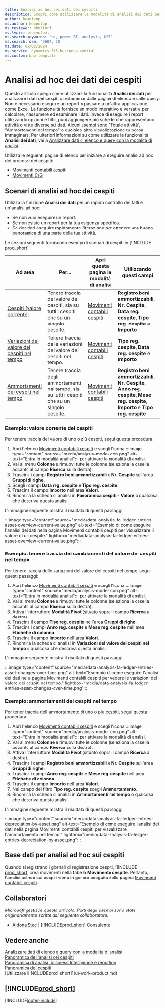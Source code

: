 ```yaml
---
title: Analisi ad hoc dei dati dei cespiti
description: Scopri come utilizzare la modalità di analisi dei dati per analizzare i dati dei cespiti.
author: kennienp
ms.author: kepontop
ms.reviewer: bholtorf
ms.topic: conceptual
ms.search.keywords: 'bi, power BI, analysis, KPI'
ms.search.form: '5604, 20'
ms.date: 05/02/2024
ms.service: dynamics-365-business-central
ms.custom: bap-template
---
```


# Analisi ad hoc dei dati dei cespiti

Questo articolo spiega come utilizzare la funzionalità **Analisi dei dati** per analizzare i dati dei cespiti direttamente dalle pagine di elenco e dalle query. Non è necessario eseguire un report o passare a un'altra applicazione, come Excel. La funzionalità fornisce un modo interattivo e versatile per calcolare, riassumere ed esaminare i dati. Invece di eseguire i report utilizzando opzioni e filtri, puoi aggiungere più schede che rappresentano attività o viste diverse sui dati. Alcuni esempi sono "Totale attività", "Ammortamenti nel tempo" o qualsiasi altra visualizzazione tu possa immaginare. Per ulteriori informazioni su come utilizzare la funzionalità **Analisi dei dati**, vai a [Analizzare dati di elenco e query con la modalità di analisi](analysis-mode.md).

Utilizza le seguenti pagine di elenco per iniziare a eseguire analisi ad hoc dei processi dei cespiti:

- [Movimenti contabili cespiti](https://businesscentral.dynamics.com/?page=5604)
- [Movimenti C/G](https://businesscentral.dynamics.com/?page=20)

## Scenari di analisi ad hoc dei cespiti

Utilizza la funzione **Analisi dei dati** per un rapido controllo dei fatti e un'analisi ad hoc:

- Se non vuoi eseguire un report.
- Se non esiste un report per la tua esigenza specifica.
- Se desideri eseguire rapidamente l'iterazione per ottenere una buona panoramica di una parte della tua attività.

Le sezioni seguenti forniscono esempi di scenari di cespiti in [!INCLUDE [prod_short](includes/prod_short.md)].

| Ad area | Per... | Apri questa pagina in modalità di analisi | Utilizzando questi campi |
| ---- | ----- | ------------------------------- |------------------- |
| [Cespiti (valore corrente)](#example-fixed-assets-current-value) | Tenere traccia del valore dei cespiti, sia su tutti i cespiti che su un singolo cespite. | [Movimenti contabili cespiti](https://businesscentral.dynamics.com/?page=5604) | **Registro beni ammortizzabili**, **Nr. Cespite**, **Data reg. cespite**, **Tipo reg. cespite** e **Importo** |
| [Variazioni del valore dei cespiti nel tempo](#example-asset-value-changes-over-time) | Tenere traccia delle variazioni del valore dei cespiti nel tempo. | [Movimenti contabili cespiti](https://businesscentral.dynamics.com/?page=5604) | **Tipo reg. cespite**, **Data reg. cespite** e **Importo** |
|[Ammortamenti dei cespiti nel tempo](#example-fixed-asset-depreciations-over-time) | Tenere traccia degli ammortamenti nel tempo, sia su tutti i cespiti che su un singolo cespite. | [Movimenti contabili cespiti](https://businesscentral.dynamics.com/?page=5604) | **Registro beni ammortizzabili**, **Nr. Cespite**, **Anno reg. cespite**, **Mese reg. cespite**, **Importo** e **Tipo reg. cespite** |

### Esempio: valore corrente dei cespiti

Per tenere traccia del valore di uno o più cespiti, segui questa procedura:

1. Apri l'elenco [Movimenti contabili cespiti](https://businesscentral.dynamics.com/?page=5604) e scegli l'icona :::image type="content" source="media/analysis-mode-icon.png" alt-text="Entra in modalità analisi"::: per attivare la modalità di analisi.
1. Vai al menu **Colonne** e rimuovi tutte le colonne (seleziona la casella accanto al campo **Ricerca** sulla destra).
1. Trascina i campi **Registro beni ammortizzabili** e **Nr. Cespite** sull'area **Gruppi di righe**.
1. Scegli i campi **Data reg. cespite** e **Tipo reg. cespite**.
1. Trascina il campo **Importo** nell'area **Valori**.
1. Rinomina la scheda di analisi in **Panoramica cespiti - Valore** o qualcosa che descriva questa analisi.

L'immagine seguente mostra il risultato di questi passaggi.

:::image type="content" source="media/data-analysis-fa-ledger-entries-asset-overview-current-value.png" alt-text="Esempio di come eseguire l'analisi dei dati nella pagina Movimenti contabili cespiti per visualizzare il valore di un cespite." lightbox="media/data-analysis-fa-ledger-entries-asset-overview-current-value.png":::

### Esempio: tenere traccia dei cambiamenti del valore dei cespiti nel tempo

Per tenere traccia delle variazioni del valore dei cespiti nel tempo, segui questi passaggi:

1. Apri l'elenco [Movimenti contabili cespiti](https://businesscentral.dynamics.com/?page=5604) e scegli l'icona :::image type="content" source="media/analysis-mode-icon.png" alt-text="Entra in modalità analisi"::: per attivare la modalità di analisi.
1. Vai al menu **Colonne** e rimuovi tutte le colonne (seleziona la casella accanto al campo **Ricerca** sulla destra).
1. Attiva l'interruttore **Modalità Pivot** (situato sopra il campo **Ricerca** a destra).
1. Trascina il campo **Tipo reg. cespite** nell'area **Gruppi di righe**.
1. Trascina i campi **Anno reg. cespite** e **Mese reg. cespite** nell'area **Etichette di colonna**.
1. Trascina il campo **Importo** nell'area **Valori**.
1. Rinomina la scheda di analisi in **Variazioni del valore dei cespiti nel tempo** o qualcosa che descriva questa analisi.

L'immagine seguente mostra il risultato di questi passaggi.

:::image type="content" source="media/data-analysis-fa-ledger-entries-asset-changes-over-time.png" alt-text="Esempio di come eseguire l'analisi dei dati nella pagina Movimenti contabili cespiti per vedere le variazioni del valore dei cespiti nel tempo." lightbox="media/data-analysis-fa-ledger-entries-asset-changes-over-time.png":::

### Esempio: ammortamenti dei cespiti nel tempo

Per tener traccia dell'ammortamento di uno o più cespiti, segui questa procedura:

1. Apri l'elenco [Movimenti contabili cespiti](https://businesscentral.dynamics.com/?page=5604) e scegli l'icona :::image type="content" source="media/analysis-mode-icon.png" alt-text="Entra in modalità analisi"::: per attivare la modalità di analisi.
1. Vai al menu **Colonne** e rimuovi tutte le colonne (seleziona la casella accanto al campo **Ricerca** sulla destra).
1. Attiva l'interruttore **Modalità Pivot** (situato sopra il campo **Ricerca** a destra).
1. Trascina i campi **Registro beni ammortizzabili** e **Nr. Cespite** sull'area **Gruppi di righe**.
1. Trascina i campi **Anno reg. cespite** e **Mese reg. cespite** nell'area **Etichette di colonna**.
1. Trascina il campo **Importo** nell'area **Valori**.
1. Nel campo del filtro **Tipo reg. cespite** scegli **Ammortamento**.
1. Rinomina la scheda di analisi in **Ammortamenti nel tempo** o qualcosa che descriva questa analisi.

L'immagine seguente mostra il risultato di questi passaggi.

:::image type="content" source="media/data-analysis-fa-ledger-entries-depreciation-by-asset.png" alt-text="Esempio di come eseguire l'analisi dei dati nella pagina Movimenti contabili cespiti per visualizzare l'ammortamento nel tempo." lightbox="media/data-analysis-fa-ledger-entries-depreciation-by-asset.png":::

## Base dati per analisi ad hoc sui cespiti

Quando si registrano i giornali di registrazione cespiti, [!INCLUDE [prod_short](includes/prod_short.md)] crea movimenti nella tabella **Movimento cespite**. Pertanto, l'analisi ad hoc sui cespiti viene in genere eseguita nella pagina [Movimenti contabili cespiti](https://businesscentral.dynamics.com/?page=5604) .

## Collaboratori

*Microsoft gestisce questo articolo. Parti degli esempi sono state originariamente scritte dal seguente collaboratore.*

* [Aldona Stec](https://www.linkedin.com/in/aldona-stec-25283bb1) | [!INCLUDE[prod_short](includes/prod_short.md)] Consulente

## Vedere anche

[Analizzare dati di elenco e query con la modalità di analisi](analysis-mode.md)  
[Panoramica dell'analisi dei cespiti](fa-analytics-overview.md)  
[Panoramica di analisi, business Intelligence e reporting](reports-bi-reporting.md)  
[Panoramica dei cespiti](fa-manage.md)  
[Utilizzare [!INCLUDE[prod_short](includes/prod_short.md)]](ui-work-product.md)  

## [!INCLUDE[prod_short](includes/free_trial_md.md)]  

[!INCLUDE[footer-include](includes/footer-banner.md)]